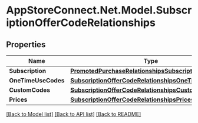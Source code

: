 # AppStoreConnect.Net.Model.SubscriptionOfferCodeRelationships

## Properties

Name | Type | Description | Notes
------------ | ------------- | ------------- | -------------
**Subscription** | [**PromotedPurchaseRelationshipsSubscription**](PromotedPurchaseRelationshipsSubscription.md) |  | [optional] 
**OneTimeUseCodes** | [**SubscriptionOfferCodeRelationshipsOneTimeUseCodes**](SubscriptionOfferCodeRelationshipsOneTimeUseCodes.md) |  | [optional] 
**CustomCodes** | [**SubscriptionOfferCodeRelationshipsCustomCodes**](SubscriptionOfferCodeRelationshipsCustomCodes.md) |  | [optional] 
**Prices** | [**SubscriptionOfferCodeRelationshipsPrices**](SubscriptionOfferCodeRelationshipsPrices.md) |  | [optional] 

[[Back to Model list]](../README.md#documentation-for-models) [[Back to API list]](../README.md#documentation-for-api-endpoints) [[Back to README]](../README.md)

